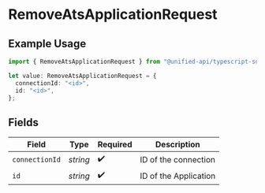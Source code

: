 # RemoveAtsApplicationRequest

## Example Usage

```typescript
import { RemoveAtsApplicationRequest } from "@unified-api/typescript-sdk/sdk/models/operations";

let value: RemoveAtsApplicationRequest = {
  connectionId: "<id>",
  id: "<id>",
};
```

## Fields

| Field                 | Type                  | Required              | Description           |
| --------------------- | --------------------- | --------------------- | --------------------- |
| `connectionId`        | *string*              | :heavy_check_mark:    | ID of the connection  |
| `id`                  | *string*              | :heavy_check_mark:    | ID of the Application |